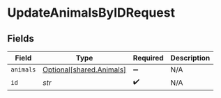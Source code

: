 # UpdateAnimalsByIDRequest


## Fields

| Field                                                      | Type                                                       | Required                                                   | Description                                                |
| ---------------------------------------------------------- | ---------------------------------------------------------- | ---------------------------------------------------------- | ---------------------------------------------------------- |
| `animals`                                                  | [Optional[shared.Animals]](../../models/shared/animals.md) | :heavy_minus_sign:                                         | N/A                                                        |
| `id`                                                       | *str*                                                      | :heavy_check_mark:                                         | N/A                                                        |